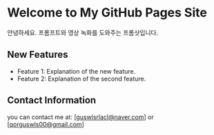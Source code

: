 # Welcome to My GitHub Pages Site

안녕하세요. 프롬프트와 영상 녹화를 도와주는 프롬샷입니다.

## New Features 
- Feature 1: Explanation of the new feature.
- Feature 2: Explanation of the second feature.

## Contact Information
you can contact me at: [guswlsrlacl@naver.com] or [qorguswls00@gmail.com]


